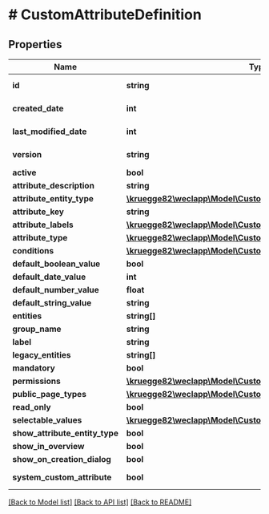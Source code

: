 # # CustomAttributeDefinition

## Properties

Name | Type | Description | Notes
------------ | ------------- | ------------- | -------------
**id** | **string** |  | [optional] [readonly]
**created_date** | **int** |  | [optional] [readonly]
**last_modified_date** | **int** |  | [optional] [readonly]
**version** | **string** |  | [optional] [readonly]
**active** | **bool** |  | [optional]
**attribute_description** | **string** |  | [optional]
**attribute_entity_type** | [**\kruegge82\weclapp\Model\CustomAttributeEntityType**](CustomAttributeEntityType.md) |  | [optional]
**attribute_key** | **string** |  | [optional]
**attribute_labels** | [**\kruegge82\weclapp\Model\CustomAttributeDefinitionTranslation[]**](CustomAttributeDefinitionTranslation.md) |  | [optional]
**attribute_type** | [**\kruegge82\weclapp\Model\CustomAttributeType**](CustomAttributeType.md) |  | [optional]
**conditions** | [**\kruegge82\weclapp\Model\CustomAttributeDefinitionConditions**](CustomAttributeDefinitionConditions.md) |  | [optional]
**default_boolean_value** | **bool** |  | [optional]
**default_date_value** | **int** |  | [optional]
**default_number_value** | **float** |  | [optional]
**default_string_value** | **string** |  | [optional]
**entities** | **string[]** |  | [optional]
**group_name** | **string** |  | [optional]
**label** | **string** |  | [optional]
**legacy_entities** | **string[]** |  | [optional]
**mandatory** | **bool** |  | [optional]
**permissions** | [**\kruegge82\weclapp\Model\CustomAttributeDefinitionPermission[]**](CustomAttributeDefinitionPermission.md) |  | [optional]
**public_page_types** | [**\kruegge82\weclapp\Model\CustomAttributePublicPageType[]**](CustomAttributePublicPageType.md) |  | [optional]
**read_only** | **bool** |  | [optional]
**selectable_values** | [**\kruegge82\weclapp\Model\CustomAttributeDefinitionListValue[]**](CustomAttributeDefinitionListValue.md) |  | [optional]
**show_attribute_entity_type** | **bool** |  | [optional]
**show_in_overview** | **bool** |  | [optional]
**show_on_creation_dialog** | **bool** |  | [optional]
**system_custom_attribute** | **bool** |  | [optional] [readonly]

[[Back to Model list]](../../README.md#models) [[Back to API list]](../../README.md#endpoints) [[Back to README]](../../README.md)
